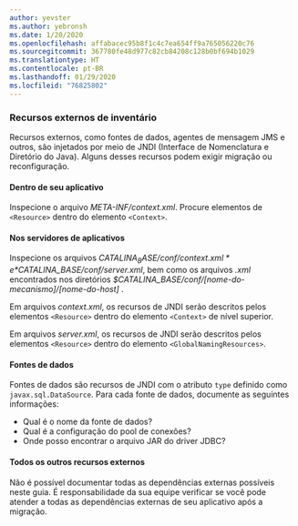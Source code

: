 ```yaml
---
author: yevster
ms.author: yebronsh
ms.date: 1/20/2020
ms.openlocfilehash: affabacec95b8f1c4c7ea654ff9a765056220c76
ms.sourcegitcommit: 367780fe48d977c82cb84208c128b0bf694b1029
ms.translationtype: HT
ms.contentlocale: pt-BR
ms.lasthandoff: 01/29/2020
ms.locfileid: "76825802"
---
```

### <a name="inventory-external-resources"></a>Recursos externos de inventário

Recursos externos, como fontes de dados, agentes de mensagem JMS e outros, são injetados por meio de JNDI (Interface de Nomenclatura e Diretório do Java). Alguns desses recursos podem exigir migração ou reconfiguração.

#### <a name="inside-your-application"></a>Dentro de seu aplicativo

Inspecione o arquivo *META-INF/context.xml*. Procure elementos de `<Resource>` dentro do elemento `<Context>`.

#### <a name="on-the-application-servers"></a>Nos servidores de aplicativos

Inspecione os arquivos *$CATALINA_BASE/conf/context.xml* e *$CATALINA_BASE/conf/server.xml*, bem como os arquivos *.xml* encontrados nos diretórios *$CATALINA_BASE/conf/[nome-do-mecanismo]/[nome-do-host]* .

Em arquivos *context.xml*, os recursos de JNDI serão descritos pelos elementos `<Resource>` dentro do elemento `<Context>` de nível superior.

Em arquivos *server.xml*, os recursos de JNDI serão descritos pelos elementos `<Resource>` dentro do elemento `<GlobalNamingResources>`.

#### <a name="datasources"></a>Fontes de dados

Fontes de dados são recursos de JNDI com o atributo `type` definido como `javax.sql.DataSource`. Para cada fonte de dados, documente as seguintes informações:

* Qual é o nome da fonte de dados?
* Qual é a configuração do pool de conexões?
* Onde posso encontrar o arquivo JAR do driver JDBC?

#### <a name="all-other-external-resources"></a>Todos os outros recursos externos

Não é possível documentar todas as dependências externas possíveis neste guia. É responsabilidade da sua equipe verificar se você pode atender a todas as dependências externas de seu aplicativo após a migração.
